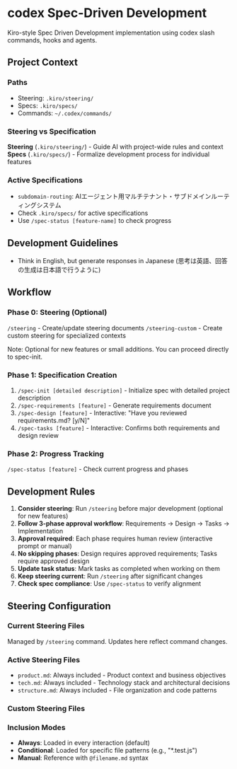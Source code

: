 # codex Spec-Driven Development

Kiro-style Spec Driven Development implementation using codex slash commands, hooks and agents.

## Project Context

### Paths
- Steering: `.kiro/steering/`
- Specs: `.kiro/specs/`
- Commands: `~/.codex/commands/`

### Steering vs Specification

**Steering** (`.kiro/steering/`) - Guide AI with project-wide rules and context
**Specs** (`.kiro/specs/`) - Formalize development process for individual features

### Active Specifications
- `subdomain-routing`: AIエージェント用マルチテナント・サブドメインルーティングシステム
- Check `.kiro/specs/` for active specifications
- Use `/spec-status [feature-name]` to check progress

## Development Guidelines
- Think in English, but generate responses in Japanese (思考は英語、回答の生成は日本語で行うように)

## Workflow

### Phase 0: Steering (Optional)
`/steering` - Create/update steering documents
`/steering-custom` - Create custom steering for specialized contexts

Note: Optional for new features or small additions. You can proceed directly to spec-init.

### Phase 1: Specification Creation
1. `/spec-init [detailed description]` - Initialize spec with detailed project description
2. `/spec-requirements [feature]` - Generate requirements document
3. `/spec-design [feature]` - Interactive: "Have you reviewed requirements.md? [y/N]"
4. `/spec-tasks [feature]` - Interactive: Confirms both requirements and design review

### Phase 2: Progress Tracking
`/spec-status [feature]` - Check current progress and phases

## Development Rules
1. **Consider steering**: Run `/steering` before major development (optional for new features)
2. **Follow 3-phase approval workflow**: Requirements → Design → Tasks → Implementation
3. **Approval required**: Each phase requires human review (interactive prompt or manual)
4. **No skipping phases**: Design requires approved requirements; Tasks require approved design
5. **Update task status**: Mark tasks as completed when working on them
6. **Keep steering current**: Run `/steering` after significant changes
7. **Check spec compliance**: Use `/spec-status` to verify alignment

## Steering Configuration

### Current Steering Files
Managed by `/steering` command. Updates here reflect command changes.

### Active Steering Files
- `product.md`: Always included - Product context and business objectives
- `tech.md`: Always included - Technology stack and architectural decisions
- `structure.md`: Always included - File organization and code patterns

### Custom Steering Files
<!-- Added by /steering-custom command -->
<!-- Format:
- `filename.md`: Mode - Pattern(s) - Description
  Mode: Always|Conditional|Manual
  Pattern: File patterns for Conditional mode
-->

### Inclusion Modes
- **Always**: Loaded in every interaction (default)
- **Conditional**: Loaded for specific file patterns (e.g., "*.test.js")
- **Manual**: Reference with `@filename.md` syntax